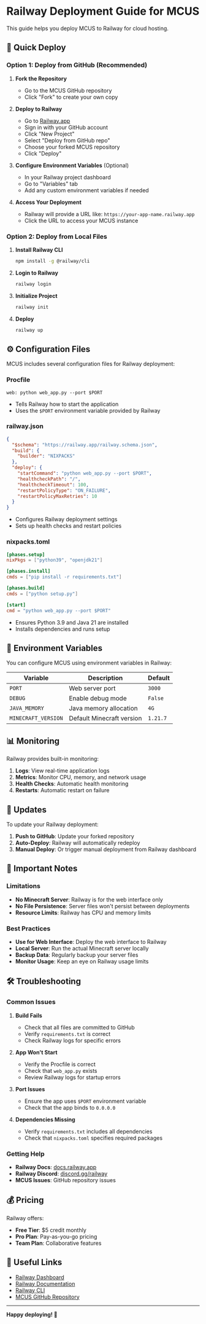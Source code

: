 # Railway Deployment Guide for MCUS

This guide helps you deploy MCUS to Railway for cloud hosting.

## 🚀 Quick Deploy

### Option 1: Deploy from GitHub (Recommended)

1. **Fork the Repository**
   - Go to the MCUS GitHub repository
   - Click "Fork" to create your own copy

2. **Deploy to Railway**
   - Go to [Railway.app](https://railway.app)
   - Sign in with your GitHub account
   - Click "New Project"
   - Select "Deploy from GitHub repo"
   - Choose your forked MCUS repository
   - Click "Deploy"

3. **Configure Environment Variables** (Optional)
   - In your Railway project dashboard
   - Go to "Variables" tab
   - Add any custom environment variables if needed

4. **Access Your Deployment**
   - Railway will provide a URL like: `https://your-app-name.railway.app`
   - Click the URL to access your MCUS instance

### Option 2: Deploy from Local Files

1. **Install Railway CLI**
   ```bash
   npm install -g @railway/cli
   ```

2. **Login to Railway**
   ```bash
   railway login
   ```

3. **Initialize Project**
   ```bash
   railway init
   ```

4. **Deploy**
   ```bash
   railway up
   ```

## ⚙️ Configuration Files

MCUS includes several configuration files for Railway deployment:

### Procfile
```
web: python web_app.py --port $PORT
```
- Tells Railway how to start the application
- Uses the `$PORT` environment variable provided by Railway

### railway.json
```json
{
  "$schema": "https://railway.app/railway.schema.json",
  "build": {
    "builder": "NIXPACKS"
  },
  "deploy": {
    "startCommand": "python web_app.py --port $PORT",
    "healthcheckPath": "/",
    "healthcheckTimeout": 100,
    "restartPolicyType": "ON_FAILURE",
    "restartPolicyMaxRetries": 10
  }
}
```
- Configures Railway deployment settings
- Sets up health checks and restart policies

### nixpacks.toml
```toml
[phases.setup]
nixPkgs = ["python39", "openjdk21"]

[phases.install]
cmds = ["pip install -r requirements.txt"]

[phases.build]
cmds = ["python setup.py"]

[start]
cmd = "python web_app.py --port $PORT"
```
- Ensures Python 3.9 and Java 21 are installed
- Installs dependencies and runs setup

## 🔧 Environment Variables

You can configure MCUS using environment variables in Railway:

| Variable | Description | Default |
|----------|-------------|---------|
| `PORT` | Web server port | `3000` |
| `DEBUG` | Enable debug mode | `False` |
| `JAVA_MEMORY` | Java memory allocation | `4G` |
| `MINECRAFT_VERSION` | Default Minecraft version | `1.21.7` |

## 📊 Monitoring

Railway provides built-in monitoring:

1. **Logs**: View real-time application logs
2. **Metrics**: Monitor CPU, memory, and network usage
3. **Health Checks**: Automatic health monitoring
4. **Restarts**: Automatic restart on failure

## 🔄 Updates

To update your Railway deployment:

1. **Push to GitHub**: Update your forked repository
2. **Auto-Deploy**: Railway will automatically redeploy
3. **Manual Deploy**: Or trigger manual deployment from Railway dashboard

## 🚨 Important Notes

### Limitations
- **No Minecraft Server**: Railway is for the web interface only
- **No File Persistence**: Server files won't persist between deployments
- **Resource Limits**: Railway has CPU and memory limits

### Best Practices
- **Use for Web Interface**: Deploy the web interface to Railway
- **Local Server**: Run the actual Minecraft server locally
- **Backup Data**: Regularly backup your server files
- **Monitor Usage**: Keep an eye on Railway usage limits

## 🛠️ Troubleshooting

### Common Issues

1. **Build Fails**
   - Check that all files are committed to GitHub
   - Verify `requirements.txt` is correct
   - Check Railway logs for specific errors

2. **App Won't Start**
   - Verify the Procfile is correct
   - Check that `web_app.py` exists
   - Review Railway logs for startup errors

3. **Port Issues**
   - Ensure the app uses `$PORT` environment variable
   - Check that the app binds to `0.0.0.0`

4. **Dependencies Missing**
   - Verify `requirements.txt` includes all dependencies
   - Check that `nixpacks.toml` specifies required packages

### Getting Help

- **Railway Docs**: [docs.railway.app](https://docs.railway.app)
- **Railway Discord**: [discord.gg/railway](https://discord.gg/railway)
- **MCUS Issues**: GitHub repository issues

## 💰 Pricing

Railway offers:
- **Free Tier**: $5 credit monthly
- **Pro Plan**: Pay-as-you-go pricing
- **Team Plan**: Collaborative features

## 🔗 Useful Links

- [Railway Dashboard](https://railway.app/dashboard)
- [Railway Documentation](https://docs.railway.app)
- [Railway CLI](https://docs.railway.app/develop/cli)
- [MCUS GitHub Repository](https://github.com/yourusername/MCUS)

---

**Happy deploying! 🚀** 